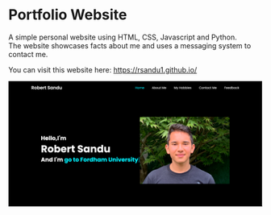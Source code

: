 # Portfolio Website

A simple personal website using HTML, CSS, Javascript and Python.\
The website showcases facts about me and uses a messaging system to contact me.


You can visit this website here:
https://rsandu1.github.io/


![alt text](static/website.png)
